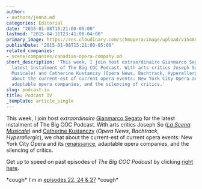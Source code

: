 ```yaml
---
author:
- authors/jenna.md
categories: Editorial
date: "2015-01-08T15:21:00-05:00"
lastmod: "2015-04-11T23:41:00-04:00"
primary_image: https://res.cloudinary.com/schmopera/image/upload/v1548018845/media/2019/01/COCPodcast.jpg
publishDate: "2015-01-08T15:21:00-05:00"
related_companies:
- scene/companies/canadian-opera-company.md
short_description: 'This week, I join host extraordinaire Gianmarco Segato for the
  latest instalment of The Big COC Podcast. With arts critics Joseph So (La Scena
  Musicale) and Catherine Kustanczy (Opera News, Bachtrack, Hyperallergic), we chat
  about the current-est of current opera events: New York City Opera and its renaissance,
  adaptable opera companies, and the silencing of critics.'
slug: podcast-iv
title: Podcast IV
_template: article_single
---
```

<p class="intro">
	This week, I join host <em>extraordinaire</em> <a href="https://twitter.com/ducadiposa" target="_blank">Gianmarco Segato</a> for the latest instalment of The Big COC Podcast. With arts critics Joseph So (<a href="http://blog.scena.org/" target="_blank"><em>La Scena Musicale</em></a>) and <a href="https://twitter.com/catekustanczy" target="_blank">Catherine Kustanczy</a> (<em>Opera News</em>, <em>Bachtrack</em>, <em>Hyperallergic</em>), we chat about the current-est of current opera events: New York City Opera and its <a href="http://www.nycorenaissance.com/" target="_blank">renaissance</a>, adaptable opera companies, and the silencing of critics.<br>
</p>
<p>
	Get up to speed on past episodes of <em>The Big COC Podcast</em> by clicking <a href="http://www.coc.ca/ExploreAndLearn/NewToOpera/OnlineLearningCentre/Podcasts.aspx" target="_blank">right here</a>.
</p>
<p>
	*cough* I'm in <a href="http://www.coc.ca/ExploreAndLearn/NewToOpera/OnlineLearningCentre/Podcasts.aspx" target="_blank">episodes 22, 24 &amp; 27</a> *cough*
</p>